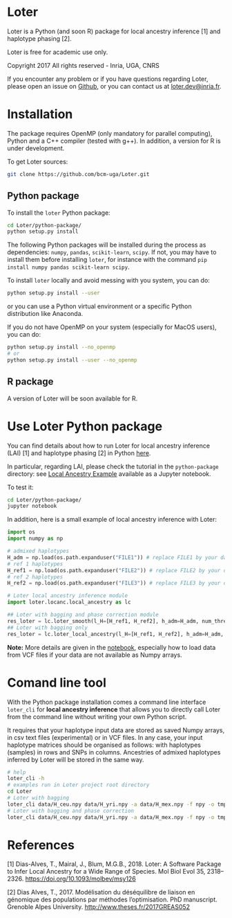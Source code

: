 # Loter

Loter is a Python (and soon R) package for local ancestry inference [1] and haplotype phasing [2].

Loter is free for academic use only.

Copyright 2017 All rights reserved - Inria, UGA, CNRS

If you encounter any problem or if you have questions regarding Loter,
please open an issue on [Github](https://github.com/bcm-uga/Loter.git),
or you can contact us at <loter.dev@inria.fr>.

# Installation

The package requires OpenMP (only mandatory for parallel computing), Python and a C++ compiler
(tested with g++). In addition, a version for R is under development.

To get Loter sources:
```bash
git clone https://github.com/bcm-uga/Loter.git
```

## Python package

To install the `loter` Python package:
```bash
cd Loter/python-package/
python setup.py install
```

The following Python packages will be installed during the process
as dependencies: `numpy`, `pandas`, `scikit-learn`, `scipy`. If not, you may have to
install them before installing `loter`, for instance with the command
`pip install numpy pandas scikit-learn scipy`.

To install `loter` locally and avoid messing with you system, you can do:
```bash
python setup.py install --user
```
or you can use a Python virtual environment or a specific Python distribution like Anaconda.

If you do not have OpenMP on your system (especially for MacOS users), you can do:
```bash
python setup.py install --no_openmp
# or
python setup.py install --user --no_openmp
```

## R package

A version of Loter will be soon available for R.


# Use Loter Python package

You can find details about how to run Loter for local ancestry inference (LAI) [1]
and haplotype phasing [2] in Python [here](./python-package/README.md).

In particular, regarding LAI, please check the tutorial in the `python-package` directory:
see [Local Ancestry Example](./python-package/Local_Ancestry_Example.ipynb) available as a Jupyter notebook.

To test it:
```bash
cd Loter/python-package/
jupyter notebook
```

In addition, here is a small example of local ancestry inference with Loter:
```python
import os
import numpy as np

# admixed haplotypes
H_adm = np.load(os.path.expanduser("FILE1")) # replace FILE1 by your data file name
# ref 1 haplotypes
H_ref1 = np.load(os.path.expanduser("FILE2")) # replace FILE2 by your data file name
# ref 2 haplotypes
H_ref2 = np.load(os.path.expanduser("FILE3")) # replace FILE3 by your data file name

# Loter local ancestry inference module
import loter.locanc.local_ancestry as lc

## Loter with bagging and phase correction module
res_loter = lc.loter_smooth(l_H=[H_ref1, H_ref2], h_adm=H_adm, num_threads=8) ## set the number of threads
## Loter with bagging only
res_loter = lc.loter_local_ancestry(l_H=[H_ref1, H_ref2], h_adm=H_adm, num_threads=8) ## set the number of threads
```

**Note:** More details are given in the [notebook](./python-package/Local_Ancestry_Example.ipynb),
especially how to load data from VCF files if your data are not available as Numpy arrays.


# Comand line tool

With the Python package installation comes a command line interface `loter_cli`
for **local ancestry inference** that allows you to directly call Loter
from the command line without writing your own Python script.

It requires that your haplotype input data are stored as saved Numpy arrays,
in csv text files (experimental) or in VCF files. In any case, your input
haplotype matrices should be organised as follows: with haplotypes (samples)
in rows and SNPs in columns. Ancestries of admixed haplotypes inferred by Loter
will be stored in the same way.

```bash
# help
loter_cli -h
# examples run in Loter project root directory
cd Loter
# Loter with bagging
loter_cli data/H_ceu.npy data/H_yri.npy -a data/H_mex.npy -f npy -o tmp.npy -n 8 -v
# Loter with bagging and phase correction
loter_cli data/H_ceu.npy data/H_yri.npy -a data/H_mex.npy -f npy -o tmp.npy -n 8 -pc -v
```


# References

[1] Dias-Alves, T., Mairal, J., Blum, M.G.B., 2018. Loter: A Software Package to Infer Local Ancestry for a Wide Range of Species. Mol Biol Evol 35, 2318–2326. https://doi.org/10.1093/molbev/msy126

[2] Dias Alves, T., 2017. Modélisation du déséquilibre de liaison en génomique des  populations par méthodes l’optimisation. PhD manuscript. Grenoble Alpes University. http://www.theses.fr/2017GREAS052
